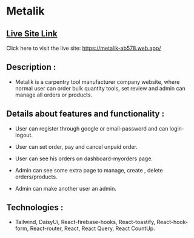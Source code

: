 # Metalik

## [Live Site Link](https://metalik-ab578.web.app/)

Click here to visit the live site: https://metalik-ab578.web.app/

## Description :

- Metalik is a carpentry tool manufacturer company website, where normal user can order bulk quantity tools, set review and admin can manage all orders or products.

## Details about features and functionality :

- User can register through google or email-password and can login-logout.

- User can set order, pay and cancel unpaid order.

- User can see his orders on dashboard-myorders page.

- Admin can see some extra page to manage, create , delete orders/products.

- Admin can make another user an admin.

## Technologies :

- Tailwind, DaisyUi, React-firebase-hooks, React-toastify, React-hook-form, React-router, React, React Query, React CountUp.
